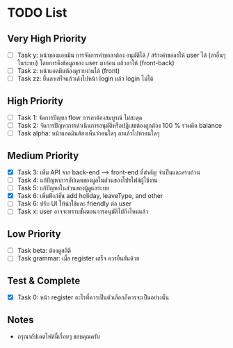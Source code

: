 # TODO List

## Very High Priority
- [ ] Task y: หน้าของแอดมิน การจัดการคำขอลาต้อง อนุมัติได้ / สร้างคำขอลาให้ user ได้ (ลาอื่นๆในระบบ) โดยการดึงข้อมูลของ user มาก่อน แล้วลาให้ (front-back)
- [ ] Task z: หน้าแอดมินต้องดูรายงานได้ (front)
- [ ] Task zz: ยื่นลาเสร็จแล้วเด้งไปหน้า login แล้ว login ไม่ได้

## High Priority
- [ ] Task 1: จัดการปัญหา flow การลาต้องสมบูรณ์ ไม่สะดุด
- [ ] Task 2: จัดการปัญหาการดำเนินการอนุมัติหรือปฏิเสธต้องถูกต้อง 100 % รวมคิด balance
- [ ] Task alpha: หน้าแอดมินต้องเห็นว่าคนใดๆ ลาแล้วไปหาคนใดๆ 

## Medium Priority
- [x] Task 3: เพิ่ม API จาก back-end --> front-end ที่สำคัญ จำเป็นและครบถ้วน
- [ ] Task 4: แก้ปัญหาการอัปเดตของมูลในส่วนของโปรไฟล์ผู้ใช้งาน
- [ ] Task 5: แก้ปัญหาในส่วนของผู้ดูแลระบบ
- [x] Task 6: เพิ่มฟังก์ชัน add holiday, leaveType, and other
- [ ] Task 6: ปรับ UI ให้น่าใช้และ friendly ต่อ user
- [ ] Task x: user อาจจะทราบขั้นตอนการอนุมัติไปถึงไหนแล้ว

## Low Priority
- [ ] Task beta: ต้องดูสถิติ
- [ ] Task grammar: เมื่อ register เสร็จ ควรยืนยันด้วย

## Test & Complete
- [x] Task 0: หน้า register อะไรที่ควรเป็นตัวเลือกก็ควรจะเป็นอย่างนั้น


## Notes
- กรุณาอัปเดตไฟล์นี้เรื่อยๆ ขอบคุณครับ
